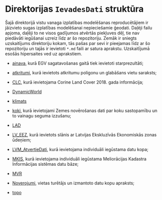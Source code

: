 # Direktorijas `IevadesDati` struktūra


Šajā direktorijā vistu vanaga izplatības modelēšanas reproducētājiem ir jāizvieto 
sugas izplatības modelēšanai nepieciešamie ģeodati. Daļēji failu apjoma, daļēji 
to ne visos gadījumos atvērtās piekļuves dēļ, tie nav piedāvāti iegūšanai uzreiz 
līdz ar šo repozitoriju. Zemāk ir sniegts uzskaitījums direktoriju kokam, tās pašas 
par sevi ir pieejamas līdz ar šo repozitoriju un tajās ir ievietoti `*.md` faili 
ar satura aprakstu. Uzskaitījumā esošās hipersaites ved uz aprakstiem.

- [ainava](./ainava/Readme_ainava.md), kurā EGV sagatavošanas gaitā tiek ievietoti 
starprezultāti;

- [atkritumi](./atkritumi/Readme_atkritumi.md), kurā ievietots atkritumu poligonu 
un glabāšans vietu saraksts;

- [CLC](./CLC/Readme_CLC.md), kurā ievietojama Corine Land Cover 2018. gada informācija;

- [DynamicWorld](./DynamicWorld/Readme_DynamicWorld.md)

- [klimats](./klimats/Readme_klimats.md)

- [koki](./koki/Readme_koki.md), kurā ievietojami Zemes novērošanas dati par koku 
sastopamību un to vainagu seguma izzušanu;

- [LAD](./LAD/Readme_LAD.md)

- [LV_EEZ](./LV_EEZ/Readme_EEZ.md), kurā ievietots slānis ar Latvijas Ekskluzīvās 
Ekonomiskās zonas ūdeņiem;

- [LVM_AtvertieDati](./LVM_AtvertieDati/Readme_LVMAtvertieDati.md), kurā ievietojama 
individuāli iegūstama datu kopa;

- [MKIS](./MKIS/Readme_MKIS.md), kurā ievietojama individuāli iegūstama Meliorācijas 
Kadastra Informācijas sistēmas datu bāze;

- [MVR](./MVR/Readme_MVR.md)

- [Noverojumi](./Noverojumi/Readme_Noverojumi.md), vietas turētājs 
un izmantoto datu kopu apraksts;

- [topo](./topo/Readme_topo.md)